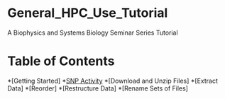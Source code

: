 # General_HPC_Use_Tutorial
A Biophysics and Systems Biology Seminar Series Tutorial

Table of Contents
=================
*[Getting Started]
*[SNP Activity](https://github.com/KerriganBlake/Parallelized-WES-Analysis/blob/master/Resource_Processing.md#resources)
  *[Download and Unzip Files]
  *[Extract Data]
  *[Reorder]
  *[Restructure Data]
  *[Rename Sets of Files]
